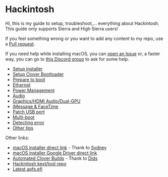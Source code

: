 # Hackintosh

Hi, this is my guide to setup, troubleshoot,... everything about Hackintosh. This guide only supports Sierra and High Sierra users!

If you feel something wrong or you want to add any content to my repo, use a [Pull request](https://github.com/piiiggg/Hackintosh/pulls).

If you need help while installing macOS, you can [open an Issue](https://github.com/piiiggg/Hackintosh/issues) or, a faster way, you can go to [this Discord group](https://discord.gg/u8V7N5C) to ask for some help.

- [Setup installer](installer.md)
- [Setup Clover Bootloader](clover.md)
- [Prepare to boot](install.md)
- [Ethernet](Ethernet.md)
- [Power Management](pm.md)
- [Audio](audio.md)
- [Graphics/HDMI Audio/Dual-GPU](graphics.md)
- [iMessage & FaceTime](imessage.md)
- [Patch USB port](usb.md)
- [Multi-boot](multi-boot.md)
- [Detecting error](detecting-error.md)
- [Other tips](tips.md)

Other links:

- [macOS installer direct link](https://sydarchive.com/macos/) - Thank to [Sydney](https://www.reddit.com/u/crowdedconfirm) 
- [macOS installer Google Driver direct link](https://docs.google.com/spreadsheets/d/1WQ87XQKgJVPPub_CbjoHsUscgyxrGg3DWzZz7Nnf_RU/edit#gid=90089690)
- [Automated Clover Builds](https://github.com/Dids/clover-builder) - Thank to [Dids](https://github.com/Dids)
- [Hackintosh kext/tool repo](https://docs.google.com/spreadsheets/d/1WQ87XQKgJVPPub_CbjoHsUscgyxrGg3DWzZz7Nnf_RU/edit#gid=0)
- [Latest apfs.efi](https://github.com/piiiggg/apfs.efi)
